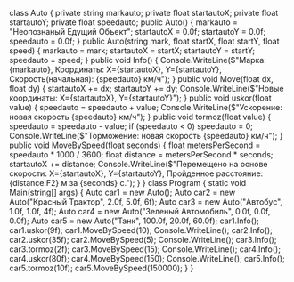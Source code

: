 class Auto
{
    private string markauto;
    private float startautoX;
    private float startautoY;
    private float speedauto;
    public Auto()
    {
        markauto = "Неопознаный Едущий Объект";
        startautoX = 0.0f;
        startautoY = 0.0f;
        speedauto = 0.0f;
    }
    public Auto(string mark, float startX, float startY, float speed)
    {
        markauto = mark;
        startautoX = startX;
        startautoY = startY;
        speedauto = speed;
    }
    public void Info()
    {
        Console.WriteLine($"Марка: {markauto}, Координаты: X={startautoX}, Y={startautoY}, Скорость(начальная): {speedauto} км/ч");
    }
    public void Move(float dx, float dy)
    {
        startautoX += dx;
        startautoY += dy;
        Console.WriteLine($"Новые координаты: X={startautoX}, Y={startautoY}");
    }
    public void uskor(float value)
    {
        speedauto = speedauto + value;
        Console.WriteLine($"Ускорение: новая скорость {speedauto} км/ч");
    }
    public void tormoz(float value)
    {
        speedauto = speedauto - value;
        if (speedauto < 0) speedauto = 0;
        Console.WriteLine($"Торможение: новая скорость {speedauto} км/ч");
    }
    public void MoveBySpeed(float seconds)
    {
        float metersPerSecond = speedauto * 1000 / 3600;
        float distance = metersPerSecond * seconds;
        startautoX += distance;
        Console.WriteLine($"Перемещено на основе скорости: X={startautoX}, Y={startautoY}, Пройденное расстояние: {distance:F2} м за {seconds} с.");
    }
}
class Program
{
    static void Main(string[] args)
    {
        Auto car1 = new Auto();
        Auto car2 = new Auto("Красный Трактор", 2.0f, 5.0f, 6f);
        Auto car3 = new Auto("Автобус", 1.0f, 1.0f, 4f);
        Auto car4 = new Auto("Зеленый Автомобиль", 0.0f, 0.0f, 0.0f);
        Auto car5 = new Auto("Танк", 100.0f, 20.0f, 60.0f);
        car1.Info();
        car1.uskor(9f);
        car1.MoveBySpeed(10);
        Console.WriteLine();
        car2.Info();
        car2.uskor(35f);
        car2.MoveBySpeed(5);
        Console.WriteLine();
        car3.Info();
        car3.tormoz(2f);
        car3.MoveBySpeed(15);
        Console.WriteLine();
        car4.Info();
        car4.uskor(80f);
        car4.MoveBySpeed(150);
        Console.WriteLine();
        car5.Info();
        car5.tormoz(10f);
        car5.MoveBySpeed(150000);
    }
}
